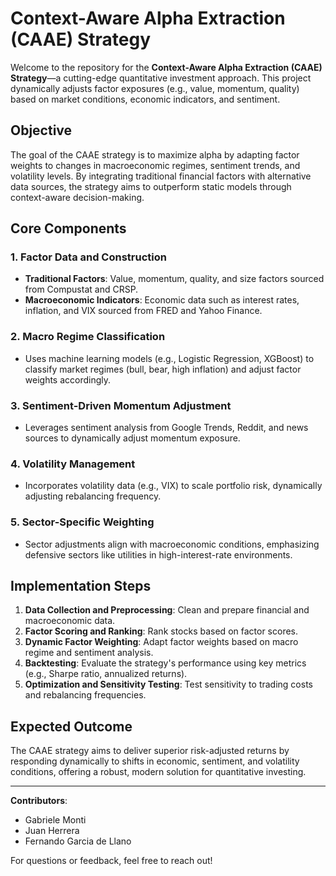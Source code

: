 
# Context-Aware Alpha Extraction (CAAE) Strategy

Welcome to the repository for the **Context-Aware Alpha Extraction (CAAE) Strategy**—a cutting-edge quantitative investment approach. This project dynamically adjusts factor exposures (e.g., value, momentum, quality) based on market conditions, economic indicators, and sentiment.

## Objective

The goal of the CAAE strategy is to maximize alpha by adapting factor weights to changes in macroeconomic regimes, sentiment trends, and volatility levels. By integrating traditional financial factors with alternative data sources, the strategy aims to outperform static models through context-aware decision-making.

## Core Components

### 1. **Factor Data and Construction**
   - **Traditional Factors**: Value, momentum, quality, and size factors sourced from Compustat and CRSP.
   - **Macroeconomic Indicators**: Economic data such as interest rates, inflation, and VIX sourced from FRED and Yahoo Finance.

### 2. **Macro Regime Classification**
   - Uses machine learning models (e.g., Logistic Regression, XGBoost) to classify market regimes (bull, bear, high inflation) and adjust factor weights accordingly.

### 3. **Sentiment-Driven Momentum Adjustment**
   - Leverages sentiment analysis from Google Trends, Reddit, and news sources to dynamically adjust momentum exposure.

### 4. **Volatility Management**
   - Incorporates volatility data (e.g., VIX) to scale portfolio risk, dynamically adjusting rebalancing frequency.

### 5. **Sector-Specific Weighting**
   - Sector adjustments align with macroeconomic conditions, emphasizing defensive sectors like utilities in high-interest-rate environments.

## Implementation Steps

1. **Data Collection and Preprocessing**: Clean and prepare financial and macroeconomic data.
2. **Factor Scoring and Ranking**: Rank stocks based on factor scores.
3. **Dynamic Factor Weighting**: Adapt factor weights based on macro regime and sentiment analysis.
4. **Backtesting**: Evaluate the strategy's performance using key metrics (e.g., Sharpe ratio, annualized returns).
5. **Optimization and Sensitivity Testing**: Test sensitivity to trading costs and rebalancing frequencies.

## Expected Outcome

The CAAE strategy aims to deliver superior risk-adjusted returns by responding dynamically to shifts in economic, sentiment, and volatility conditions, offering a robust, modern solution for quantitative investing.

---

**Contributors**:  
- Gabriele Monti  
- Juan Herrera  
- Fernando Garcia de Llano  

For questions or feedback, feel free to reach out!
